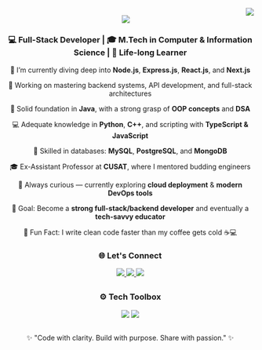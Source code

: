 <!-- Visitor Badge -->
<a href="#"><img align="right" src="https://visitor-badge.laobi.icu/badge?page_id=MsL-Mishal.MsL-Mishal" /></a>

<!-- Typing SVG -->
<h2 align="center">
  <a href="#"><img src="https://readme-typing-svg.demolab.com?font=Fira+Code&size=28&duration=4000&pause=500&color=00C0A3&center=true&vCenter=true&random=false&width=700&height=70&lines=Hey!+I'm+Mishal+K+R+%F0%9F%91%8B;Software+Engineer+%7C+M.Tech+Graduate;Node.js+%7C+Express+%7C+React+%7C+Next.js+Dev;Passionate+Educator+%26+Backend+Enthusiast!" /></a>
</h2>

<!-- About Me -->
<h3 align="center">💻 Full-Stack Developer | 🎓 M.Tech in Computer & Information Science | 🌱 Life-long Learner</h3>

<div align="center">

🚀 I’m currently diving deep into **Node.js**, **Express.js**, **React.js**, and **Next.js** 

🔁 Working on mastering backend systems, API development, and full-stack architectures  

💪 Solid foundation in **Java**, with a strong grasp of **OOP concepts** and **DSA**  

💻 Adequate knowledge in **Python**, **C++**, and scripting with **TypeScript & JavaScript**  

💾 Skilled in databases: **MySQL**, **PostgreSQL**, and **MongoDB**  

🎓 Ex-Assistant Professor at **CUSAT**, where I mentored budding engineers  

🌱 Always curious — currently exploring **cloud deployment** & **modern DevOps tools**  

🎯 Goal: Become a **strong full-stack/backend developer** and eventually a **tech-savvy educator**  

🎉 Fun Fact: I write clean code faster than my coffee gets cold ☕💻

</div>

<!-- Socials -->
<h3 align="center">🌐 Let's Connect</h3>
<div align="center"> 
  <a href="mailto:mishalrajeev@gmail.com" target="_blank">
    <img src="https://img.shields.io/badge/Gmail-333333?style=for-the-badge&logo=gmail&logoColor=red" />
  </a>
  <a href="https://www.linkedin.com/in/mishal-k-r/" target="_blank">
    <img src="https://img.shields.io/badge/LinkedIn-0A66C2?style=for-the-badge&logo=linkedin&logoColor=white" />
  </a>
  <a href="https://x.com/MishalMsLz" target="_blank">
    <img src="https://img.shields.io/badge/Twitter-1DA1F2?style=for-the-badge&logo=twitter&logoColor=white" />
  </a>
<!--   <a href="https://MsL-Mishal.github.io/" target="_blank">
    <img src="https://img.shields.io/badge/Portfolio-FF5722?style=for-the-badge&logo=google-chrome&logoColor=white" />
  </a> -->
</div>

<!-- Skills -->
<h2></h2>
<h3 align="center">⚙️ Tech Toolbox</h3>
<div align="center">
  <a href="#"><img src="https://skillicons.dev/icons?i=html,css,javascript,typescript,react,nextjs,nodejs,express,mongodb,postgres,tailwind" /></a>  
  <a href="#"><img src="https://skillicons.dev/icons?i=git,github,npm,vite,java,python,cpp,mysql,prisma,postman,vscode,docker" /></a>
</div>

<!-- GitHub Stats -->
<!--
  <h2></h2>
  <h3 align="center">📊 GitHub at a Glance</h3>
  <div align="center">
    <a href="#"><img src="https://github-readme-stats.vercel.app/api?username=mishalkr&show_icons=true&theme=tokyonight&hide_border=true" /></a><br/>
    <a href="#"><img src="https://github-readme-streak-stats.herokuapp.com/?user=mishalkr&theme=tokyonight&hide_border=true" /></a><br/>
    <a href="#"><img src="https://github-readme-stats.vercel.app/api/top-langs/?username=mishalkr&layout=compact&theme=tokyonight&hide_border=true" /></a>
  </div>
-->

<!-- Footer -->
<h2></h2>
<p align="center">
  ✨ "Code with clarity. Build with purpose. Share with passion." ✨  
</p>
